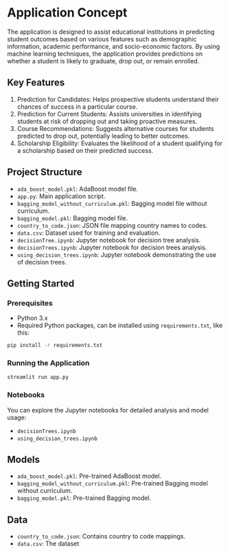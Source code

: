 # Application Concept

The application is designed to assist educational institutions in predicting student outcomes based on various features such as demographic information, academic performance, and socio-economic factors. By using machine learning techniques, the application provides predictions on whether a student is likely to graduate, drop out, or remain enrolled.

## Key Features

1. Prediction for Candidates: Helps prospective students understand their chances of success in a particular course.
2. Prediction for Current Students: Assists universities in identifying students at risk of dropping out and taking proactive measures.
3. Course Recommendations: Suggests alternative courses for students predicted to drop out, potentially leading to better outcomes.
4. Scholarship Eligibility: Evaluates the likelihood of a student qualifying for a scholarship based on their predicted success.

## Project Structure

- `ada_boost_model.pkl`: AdaBoost model file.
- `app.py`: Main application script.
- `bagging_model_without_curriculum.pkl`: Bagging model file without curriculum.
- `bagging_model.pkl`: Bagging model file.
- `country_to_code.json`: JSON file mapping country names to codes.
- `data.csv`: Dataset used for training and evaluation.
- `decisionTree.ipynb`: Jupyter notebook for decision tree analysis.
- `decisionTrees.ipynb`: Jupyter notebook for decision trees analysis.
- `using_decision_trees.ipynb`: Jupyter notebook demonstrating the use of decision trees.

## Getting Started

### Prerequisites

- Python 3.x
- Required Python packages, can be installed using `requirements.txt`, like this: 
 ```sh
pip install -r requirements.txt
```
### Running the Application


```sh
streamlit run app.py
```

### Notebooks

You can explore the Jupyter notebooks for detailed analysis and model usage:

- `decisionTrees.ipynb`
- `using_decision_trees.ipynb`

## Models

- `ada_boost_model.pkl`: Pre-trained AdaBoost model.
- `bagging_model_without_curriculum.pkl`: Pre-trained Bagging model without curriculum.
- `bagging_model.pkl`: Pre-trained Bagging model.

## Data

- `country_to_code.json`: Contains country to code mappings.
- `data.csv`: The dataset
